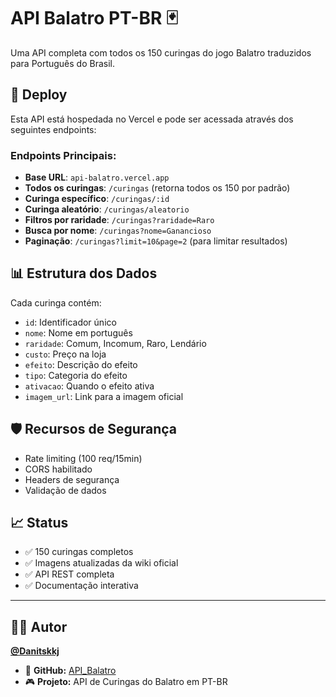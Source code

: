 # API Balatro PT-BR 🃏

Uma API completa com todos os 150 curingas do jogo Balatro traduzidos para Português do Brasil.

## 🚀 Deploy

Esta API está hospedada no Vercel e pode ser acessada através dos seguintes endpoints:

### Endpoints Principais:

- **Base URL**: `api-balatro.vercel.app`
- **Todos os curingas**: `/curingas` (retorna todos os 150 por padrão)
- **Curinga específico**: `/curingas/:id`
- **Curinga aleatório**: `/curingas/aleatorio`
- **Filtros por raridade**: `/curingas?raridade=Raro`
- **Busca por nome**: `/curingas?nome=Ganancioso`
- **Paginação**: `/curingas?limit=10&page=2` (para limitar resultados)

## 📊 Estrutura dos Dados

Cada curinga contém:
- `id`: Identificador único
- `nome`: Nome em português
- `raridade`: Comum, Incomum, Raro, Lendário
- `custo`: Preço na loja
- `efeito`: Descrição do efeito
- `tipo`: Categoria do efeito
- `ativacao`: Quando o efeito ativa
- `imagem_url`: Link para a imagem oficial

## 🛡️ Recursos de Segurança

- Rate limiting (100 req/15min)
- CORS habilitado
- Headers de segurança
- Validação de dados

## 📈 Status

- ✅ 150 curingas completos
- ✅ Imagens atualizadas da wiki oficial
- ✅ API REST completa
- ✅ Documentação interativa

---

## 👨‍💻 Autor

**[@Danitskkj](https://github.com/Danitskkj)**

- 🔗 **GitHub:** [API_Balatro](https://github.com/Danitskkj/API_Balatro)
- 🎮 **Projeto:** API de Curingas do Balatro em PT-BR
